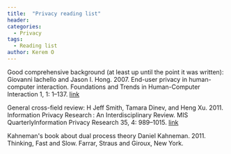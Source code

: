 ```yaml
---
title:  "Privacy reading list"
header:
categories:
  - Privacy
tags:
  - Reading list
author: Kerem O
---
```


Good comprehensive background (at least up until the point it was written):
Giovanni Iachello and Jason I. Hong. 2007. End-user privacy in human-computer interaction. Foundations and Trends in Human-Computer Interaction 1, 1: 1–137.
[link](http://doi.org/10.1561/1100000004)

General cross-field review:
H Jeff Smith, Tamara Dinev, and Heng Xu. 2011. Information Privacy Research : An Interdisciplinary Review. MIS QuarterlyInformation Privacy Research 35, 4: 989–1015.
[link](http://doi.org/10.1016/S0963-8687(02)00018-5)

Kahneman's book about dual process theory
Daniel Kahneman. 2011. Thinking, Fast and Slow. Farrar, Straus and Giroux, New York.
